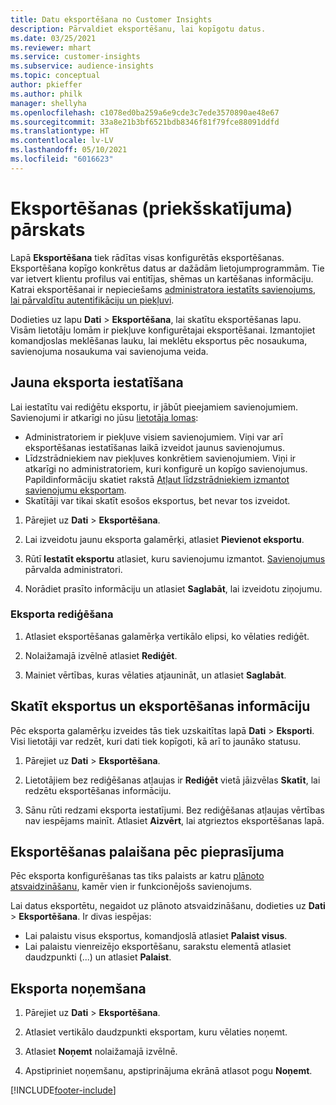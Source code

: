 ```yaml
---
title: Datu eksportēšana no Customer Insights
description: Pārvaldiet eksportēšanu, lai kopīgotu datus.
ms.date: 03/25/2021
ms.reviewer: mhart
ms.service: customer-insights
ms.subservice: audience-insights
ms.topic: conceptual
author: pkieffer
ms.author: philk
manager: shellyha
ms.openlocfilehash: c1078ed0ba259a6e9cde3c7ede3570890ae48e67
ms.sourcegitcommit: 33a8e21b3bf6521bdb8346f81f79fce88091ddfd
ms.translationtype: HT
ms.contentlocale: lv-LV
ms.lasthandoff: 05/10/2021
ms.locfileid: "6016623"
---
```

# <a name="exports-preview-overview"></a>Eksportēšanas (priekšskatījuma) pārskats

Lapā **Eksportēšana** tiek rādītas visas konfigurētās eksportēšanas. Eksportēšana kopīgo konkrētus datus ar dažādām lietojumprogrammām. Tie var ietvert klientu profilus vai entitījas, shēmas un kartēšanas informāciju. Katrai eksportēšanai ir nepieciešams [administratora iestatīts savienojums, lai pārvaldītu autentifikāciju un piekļuvi](connections.md).

Dodieties uz lapu **Dati** > **Eksportēšana**, lai skatītu eksportēšanas lapu. Visām lietotāju lomām ir piekļuve konfigurētajai eksportēšanai. Izmantojiet komandjoslas meklēšanas lauku, lai meklētu eksportus pēc nosaukuma, savienojuma nosaukuma vai savienojuma veida.

## <a name="set-up-a-new-export"></a>Jauna eksporta iestatīšana

Lai iestatītu vai rediģētu eksportu, ir jābūt pieejamiem savienojumiem. Savienojumi ir atkarīgi no jūsu [lietotāja lomas](permissions.md):
- Administratoriem ir piekļuve visiem savienojumiem. Viņi var arī eksportēšanas iestatīšanas laikā izveidot jaunus savienojumus.
- Līdzstrādniekiem nav piekļuves konkrētiem savienojumiem. Viņi ir atkarīgi no administratoriem, kuri konfigurē un kopīgo savienojumus. Papildinformāciju skatiet rakstā [Atļaut līdzstrādniekiem izmantot savienojumu eksportam](connections.md#allow-contributors-to-use-a-connection-for-exports).
- Skatītāji var tikai skatīt esošos eksportus, bet nevar tos izveidot.

1. Pārejiet uz **Dati** > **Eksportēšana**.

1. Lai izveidotu jaunu eksporta galamērķi, atlasiet **Pievienot eksportu**.

1. Rūtī **Iestatīt eksportu** atlasiet, kuru savienojumu izmantot. [Savienojumus](connections.md) pārvalda administratori. 

1. Norādiet prasīto informāciju un atlasiet **Saglabāt**, lai izveidotu ziņojumu.

### <a name="edit-an-export"></a>Eksporta rediģēšana

1. Atlasiet eksportēšanas galamērķa vertikālo elipsi, ko vēlaties rediģēt.

1. Nolaižamajā izvēlnē atlasiet **Rediģēt**.

1. Mainiet vērtības, kuras vēlaties atjaunināt, un atlasiet **Saglabāt**.

## <a name="view-exports-and-export-details"></a>Skatīt eksportus un eksportēšanas informāciju

Pēc eksporta galamērķu izveides tās tiek uzskaitītas lapā **Dati** > **Eksporti**. Visi lietotāji var redzēt, kuri dati tiek kopīgoti, kā arī to jaunāko statusu.

1. Pārejiet uz **Dati** > **Eksportēšana**.

1. Lietotājiem bez rediģēšanas atļaujas ir **Rediģēt** vietā jāizvēlas **Skatīt**, lai redzētu eksportēšanas informāciju.

1. Sānu rūti redzami eksporta iestatījumi. Bez rediģēšanas atļaujas vērtības nav iespējams mainīt. Atlasiet **Aizvērt**, lai atgrieztos eksportēšanas lapā.

## <a name="run-exports-on-demand"></a>Eksportēšanas palaišana pēc pieprasījuma

Pēc eksporta konfigurēšanas tas tiks palaists ar katru [plānoto atsvaidzināšanu](system.md#schedule-tab), kamēr vien ir funkcionējošs savienojums.

Lai datus eksportētu, negaidot uz plānoto atsvaidzināšanu, dodieties uz **Dati** > **Eksportēšana**. Ir divas iespējas:

- Lai palaistu visus eksportus, komandjoslā atlasiet **Palaist visus**. 
- Lai palaistu vienreizējo eksportēšanu, sarakstu elementā atlasiet daudzpunkti (...) un atlasiet **Palaist**.

## <a name="remove-an-export"></a>Eksporta noņemšana

1. Pārejiet uz **Dati** > **Eksportēšana**.

1. Atlasiet vertikālo daudzpunkti eksportam, kuru vēlaties noņemt.

1. Atlasiet **Noņemt** nolaižamajā izvēlnē.

1. Apstipriniet noņemšanu, apstiprinājuma ekrānā atlasot pogu **Noņemt**.


[!INCLUDE[footer-include](../includes/footer-banner.md)]
